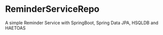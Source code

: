 # ReminderServiceRepo
A simple Reminder Service with SpringBoot, Spring Data JPA, HSQLDB and HAETOAS
